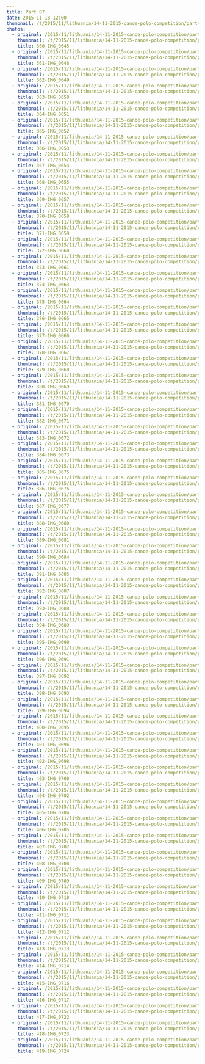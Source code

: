 ```yaml
---
title: Part 07
date: 2015-11-18 12:00
thumbnail: /t/2015/11/lithuania/14-11-2015-canoe-polo-competition/part-07/360-img_0645.jpg
photos:
  - original: /2015/11/lithuania/14-11-2015-canoe-polo-competition/part-07/360-img_0645.jpg
    thumbnail: /t/2015/11/lithuania/14-11-2015-canoe-polo-competition/part-07/360-img_0645.jpg
    title: 360-IMG_0645
  - original: /2015/11/lithuania/14-11-2015-canoe-polo-competition/part-07/361-img_0648.jpg
    thumbnail: /t/2015/11/lithuania/14-11-2015-canoe-polo-competition/part-07/361-img_0648.jpg
    title: 361-IMG_0648
  - original: /2015/11/lithuania/14-11-2015-canoe-polo-competition/part-07/362-img_0649.jpg
    thumbnail: /t/2015/11/lithuania/14-11-2015-canoe-polo-competition/part-07/362-img_0649.jpg
    title: 362-IMG_0649
  - original: /2015/11/lithuania/14-11-2015-canoe-polo-competition/part-07/363-img_0650.jpg
    thumbnail: /t/2015/11/lithuania/14-11-2015-canoe-polo-competition/part-07/363-img_0650.jpg
    title: 363-IMG_0650
  - original: /2015/11/lithuania/14-11-2015-canoe-polo-competition/part-07/364-img_0651.jpg
    thumbnail: /t/2015/11/lithuania/14-11-2015-canoe-polo-competition/part-07/364-img_0651.jpg
    title: 364-IMG_0651
  - original: /2015/11/lithuania/14-11-2015-canoe-polo-competition/part-07/365-img_0652.jpg
    thumbnail: /t/2015/11/lithuania/14-11-2015-canoe-polo-competition/part-07/365-img_0652.jpg
    title: 365-IMG_0652
  - original: /2015/11/lithuania/14-11-2015-canoe-polo-competition/part-07/366-img_0653.jpg
    thumbnail: /t/2015/11/lithuania/14-11-2015-canoe-polo-competition/part-07/366-img_0653.jpg
    title: 366-IMG_0653
  - original: /2015/11/lithuania/14-11-2015-canoe-polo-competition/part-07/367-img_0654.jpg
    thumbnail: /t/2015/11/lithuania/14-11-2015-canoe-polo-competition/part-07/367-img_0654.jpg
    title: 367-IMG_0654
  - original: /2015/11/lithuania/14-11-2015-canoe-polo-competition/part-07/368-img_0655.jpg
    thumbnail: /t/2015/11/lithuania/14-11-2015-canoe-polo-competition/part-07/368-img_0655.jpg
    title: 368-IMG_0655
  - original: /2015/11/lithuania/14-11-2015-canoe-polo-competition/part-07/369-img_0657.jpg
    thumbnail: /t/2015/11/lithuania/14-11-2015-canoe-polo-competition/part-07/369-img_0657.jpg
    title: 369-IMG_0657
  - original: /2015/11/lithuania/14-11-2015-canoe-polo-competition/part-07/370-img_0658.jpg
    thumbnail: /t/2015/11/lithuania/14-11-2015-canoe-polo-competition/part-07/370-img_0658.jpg
    title: 370-IMG_0658
  - original: /2015/11/lithuania/14-11-2015-canoe-polo-competition/part-07/371-img_0659.jpg
    thumbnail: /t/2015/11/lithuania/14-11-2015-canoe-polo-competition/part-07/371-img_0659.jpg
    title: 371-IMG_0659
  - original: /2015/11/lithuania/14-11-2015-canoe-polo-competition/part-07/372-img_0660.jpg
    thumbnail: /t/2015/11/lithuania/14-11-2015-canoe-polo-competition/part-07/372-img_0660.jpg
    title: 372-IMG_0660
  - original: /2015/11/lithuania/14-11-2015-canoe-polo-competition/part-07/373-img_0661.jpg
    thumbnail: /t/2015/11/lithuania/14-11-2015-canoe-polo-competition/part-07/373-img_0661.jpg
    title: 373-IMG_0661
  - original: /2015/11/lithuania/14-11-2015-canoe-polo-competition/part-07/374-img_0663.jpg
    thumbnail: /t/2015/11/lithuania/14-11-2015-canoe-polo-competition/part-07/374-img_0663.jpg
    title: 374-IMG_0663
  - original: /2015/11/lithuania/14-11-2015-canoe-polo-competition/part-07/375-img_0664.jpg
    thumbnail: /t/2015/11/lithuania/14-11-2015-canoe-polo-competition/part-07/375-img_0664.jpg
    title: 375-IMG_0664
  - original: /2015/11/lithuania/14-11-2015-canoe-polo-competition/part-07/376-img_0665.jpg
    thumbnail: /t/2015/11/lithuania/14-11-2015-canoe-polo-competition/part-07/376-img_0665.jpg
    title: 376-IMG_0665
  - original: /2015/11/lithuania/14-11-2015-canoe-polo-competition/part-07/377-img_0666.jpg
    thumbnail: /t/2015/11/lithuania/14-11-2015-canoe-polo-competition/part-07/377-img_0666.jpg
    title: 377-IMG_0666
  - original: /2015/11/lithuania/14-11-2015-canoe-polo-competition/part-07/378-img_0667.jpg
    thumbnail: /t/2015/11/lithuania/14-11-2015-canoe-polo-competition/part-07/378-img_0667.jpg
    title: 378-IMG_0667
  - original: /2015/11/lithuania/14-11-2015-canoe-polo-competition/part-07/379-img_0668.jpg
    thumbnail: /t/2015/11/lithuania/14-11-2015-canoe-polo-competition/part-07/379-img_0668.jpg
    title: 379-IMG_0668
  - original: /2015/11/lithuania/14-11-2015-canoe-polo-competition/part-07/380-img_0669.jpg
    thumbnail: /t/2015/11/lithuania/14-11-2015-canoe-polo-competition/part-07/380-img_0669.jpg
    title: 380-IMG_0669
  - original: /2015/11/lithuania/14-11-2015-canoe-polo-competition/part-07/381-img_0670.jpg
    thumbnail: /t/2015/11/lithuania/14-11-2015-canoe-polo-competition/part-07/381-img_0670.jpg
    title: 381-IMG_0670
  - original: /2015/11/lithuania/14-11-2015-canoe-polo-competition/part-07/382-img_0671.jpg
    thumbnail: /t/2015/11/lithuania/14-11-2015-canoe-polo-competition/part-07/382-img_0671.jpg
    title: 382-IMG_0671
  - original: /2015/11/lithuania/14-11-2015-canoe-polo-competition/part-07/383-img_0672.jpg
    thumbnail: /t/2015/11/lithuania/14-11-2015-canoe-polo-competition/part-07/383-img_0672.jpg
    title: 383-IMG_0672
  - original: /2015/11/lithuania/14-11-2015-canoe-polo-competition/part-07/384-img_0673.jpg
    thumbnail: /t/2015/11/lithuania/14-11-2015-canoe-polo-competition/part-07/384-img_0673.jpg
    title: 384-IMG_0673
  - original: /2015/11/lithuania/14-11-2015-canoe-polo-competition/part-07/385-img_0675.jpg
    thumbnail: /t/2015/11/lithuania/14-11-2015-canoe-polo-competition/part-07/385-img_0675.jpg
    title: 385-IMG_0675
  - original: /2015/11/lithuania/14-11-2015-canoe-polo-competition/part-07/386-img_0676.jpg
    thumbnail: /t/2015/11/lithuania/14-11-2015-canoe-polo-competition/part-07/386-img_0676.jpg
    title: 386-IMG_0676
  - original: /2015/11/lithuania/14-11-2015-canoe-polo-competition/part-07/387-img_0677.jpg
    thumbnail: /t/2015/11/lithuania/14-11-2015-canoe-polo-competition/part-07/387-img_0677.jpg
    title: 387-IMG_0677
  - original: /2015/11/lithuania/14-11-2015-canoe-polo-competition/part-07/388-img_0680.jpg
    thumbnail: /t/2015/11/lithuania/14-11-2015-canoe-polo-competition/part-07/388-img_0680.jpg
    title: 388-IMG_0680
  - original: /2015/11/lithuania/14-11-2015-canoe-polo-competition/part-07/389-img_0681.jpg
    thumbnail: /t/2015/11/lithuania/14-11-2015-canoe-polo-competition/part-07/389-img_0681.jpg
    title: 389-IMG_0681
  - original: /2015/11/lithuania/14-11-2015-canoe-polo-competition/part-07/390-img_0684.jpg
    thumbnail: /t/2015/11/lithuania/14-11-2015-canoe-polo-competition/part-07/390-img_0684.jpg
    title: 390-IMG_0684
  - original: /2015/11/lithuania/14-11-2015-canoe-polo-competition/part-07/391-img_0685.jpg
    thumbnail: /t/2015/11/lithuania/14-11-2015-canoe-polo-competition/part-07/391-img_0685.jpg
    title: 391-IMG_0685
  - original: /2015/11/lithuania/14-11-2015-canoe-polo-competition/part-07/392-img_0687.jpg
    thumbnail: /t/2015/11/lithuania/14-11-2015-canoe-polo-competition/part-07/392-img_0687.jpg
    title: 392-IMG_0687
  - original: /2015/11/lithuania/14-11-2015-canoe-polo-competition/part-07/393-img_0688.jpg
    thumbnail: /t/2015/11/lithuania/14-11-2015-canoe-polo-competition/part-07/393-img_0688.jpg
    title: 393-IMG_0688
  - original: /2015/11/lithuania/14-11-2015-canoe-polo-competition/part-07/394-img_0689.jpg
    thumbnail: /t/2015/11/lithuania/14-11-2015-canoe-polo-competition/part-07/394-img_0689.jpg
    title: 394-IMG_0689
  - original: /2015/11/lithuania/14-11-2015-canoe-polo-competition/part-07/395-img_0690.jpg
    thumbnail: /t/2015/11/lithuania/14-11-2015-canoe-polo-competition/part-07/395-img_0690.jpg
    title: 395-IMG_0690
  - original: /2015/11/lithuania/14-11-2015-canoe-polo-competition/part-07/396-img_0691.jpg
    thumbnail: /t/2015/11/lithuania/14-11-2015-canoe-polo-competition/part-07/396-img_0691.jpg
    title: 396-IMG_0691
  - original: /2015/11/lithuania/14-11-2015-canoe-polo-competition/part-07/397-img_0692.jpg
    thumbnail: /t/2015/11/lithuania/14-11-2015-canoe-polo-competition/part-07/397-img_0692.jpg
    title: 397-IMG_0692
  - original: /2015/11/lithuania/14-11-2015-canoe-polo-competition/part-07/398-img_0693.jpg
    thumbnail: /t/2015/11/lithuania/14-11-2015-canoe-polo-competition/part-07/398-img_0693.jpg
    title: 398-IMG_0693
  - original: /2015/11/lithuania/14-11-2015-canoe-polo-competition/part-07/399-img_0694.jpg
    thumbnail: /t/2015/11/lithuania/14-11-2015-canoe-polo-competition/part-07/399-img_0694.jpg
    title: 399-IMG_0694
  - original: /2015/11/lithuania/14-11-2015-canoe-polo-competition/part-07/400-img_0695.jpg
    thumbnail: /t/2015/11/lithuania/14-11-2015-canoe-polo-competition/part-07/400-img_0695.jpg
    title: 400-IMG_0695
  - original: /2015/11/lithuania/14-11-2015-canoe-polo-competition/part-07/401-img_0696.jpg
    thumbnail: /t/2015/11/lithuania/14-11-2015-canoe-polo-competition/part-07/401-img_0696.jpg
    title: 401-IMG_0696
  - original: /2015/11/lithuania/14-11-2015-canoe-polo-competition/part-07/402-img_0698.jpg
    thumbnail: /t/2015/11/lithuania/14-11-2015-canoe-polo-competition/part-07/402-img_0698.jpg
    title: 402-IMG_0698
  - original: /2015/11/lithuania/14-11-2015-canoe-polo-competition/part-07/403-img_0700.jpg
    thumbnail: /t/2015/11/lithuania/14-11-2015-canoe-polo-competition/part-07/403-img_0700.jpg
    title: 403-IMG_0700
  - original: /2015/11/lithuania/14-11-2015-canoe-polo-competition/part-07/404-img_0702.jpg
    thumbnail: /t/2015/11/lithuania/14-11-2015-canoe-polo-competition/part-07/404-img_0702.jpg
    title: 404-IMG_0702
  - original: /2015/11/lithuania/14-11-2015-canoe-polo-competition/part-07/405-img_0704.jpg
    thumbnail: /t/2015/11/lithuania/14-11-2015-canoe-polo-competition/part-07/405-img_0704.jpg
    title: 405-IMG_0704
  - original: /2015/11/lithuania/14-11-2015-canoe-polo-competition/part-07/406-img_0705.jpg
    thumbnail: /t/2015/11/lithuania/14-11-2015-canoe-polo-competition/part-07/406-img_0705.jpg
    title: 406-IMG_0705
  - original: /2015/11/lithuania/14-11-2015-canoe-polo-competition/part-07/407-img_0707.jpg
    thumbnail: /t/2015/11/lithuania/14-11-2015-canoe-polo-competition/part-07/407-img_0707.jpg
    title: 407-IMG_0707
  - original: /2015/11/lithuania/14-11-2015-canoe-polo-competition/part-07/408-img_0708.jpg
    thumbnail: /t/2015/11/lithuania/14-11-2015-canoe-polo-competition/part-07/408-img_0708.jpg
    title: 408-IMG_0708
  - original: /2015/11/lithuania/14-11-2015-canoe-polo-competition/part-07/409-img_0709.jpg
    thumbnail: /t/2015/11/lithuania/14-11-2015-canoe-polo-competition/part-07/409-img_0709.jpg
    title: 409-IMG_0709
  - original: /2015/11/lithuania/14-11-2015-canoe-polo-competition/part-07/410-img_0710.jpg
    thumbnail: /t/2015/11/lithuania/14-11-2015-canoe-polo-competition/part-07/410-img_0710.jpg
    title: 410-IMG_0710
  - original: /2015/11/lithuania/14-11-2015-canoe-polo-competition/part-07/411-img_0711.jpg
    thumbnail: /t/2015/11/lithuania/14-11-2015-canoe-polo-competition/part-07/411-img_0711.jpg
    title: 411-IMG_0711
  - original: /2015/11/lithuania/14-11-2015-canoe-polo-competition/part-07/412-img_0712.jpg
    thumbnail: /t/2015/11/lithuania/14-11-2015-canoe-polo-competition/part-07/412-img_0712.jpg
    title: 412-IMG_0712
  - original: /2015/11/lithuania/14-11-2015-canoe-polo-competition/part-07/413-img_0713.jpg
    thumbnail: /t/2015/11/lithuania/14-11-2015-canoe-polo-competition/part-07/413-img_0713.jpg
    title: 413-IMG_0713
  - original: /2015/11/lithuania/14-11-2015-canoe-polo-competition/part-07/414-img_0714.jpg
    thumbnail: /t/2015/11/lithuania/14-11-2015-canoe-polo-competition/part-07/414-img_0714.jpg
    title: 414-IMG_0714
  - original: /2015/11/lithuania/14-11-2015-canoe-polo-competition/part-07/415-img_0716.jpg
    thumbnail: /t/2015/11/lithuania/14-11-2015-canoe-polo-competition/part-07/415-img_0716.jpg
    title: 415-IMG_0716
  - original: /2015/11/lithuania/14-11-2015-canoe-polo-competition/part-07/416-img_0717.jpg
    thumbnail: /t/2015/11/lithuania/14-11-2015-canoe-polo-competition/part-07/416-img_0717.jpg
    title: 416-IMG_0717
  - original: /2015/11/lithuania/14-11-2015-canoe-polo-competition/part-07/417-img_0722.jpg
    thumbnail: /t/2015/11/lithuania/14-11-2015-canoe-polo-competition/part-07/417-img_0722.jpg
    title: 417-IMG_0722
  - original: /2015/11/lithuania/14-11-2015-canoe-polo-competition/part-07/418-img_0723.jpg
    thumbnail: /t/2015/11/lithuania/14-11-2015-canoe-polo-competition/part-07/418-img_0723.jpg
    title: 418-IMG_0723
  - original: /2015/11/lithuania/14-11-2015-canoe-polo-competition/part-07/419-img_0724.jpg
    thumbnail: /t/2015/11/lithuania/14-11-2015-canoe-polo-competition/part-07/419-img_0724.jpg
    title: 419-IMG_0724
---
```

